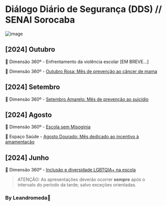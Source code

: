 # Diálogo Diário de Segurança (DDS) // SENAI Sorocaba

![image](https://github.com/user-attachments/assets/d6d12f26-7df7-4593-a7bc-1efd30784693)

## [2024] Outubro

🔗 Dimensão 360º - Enfrentamento da violência escolar [EM BREVE...]

🔗 Dimensão 360º - [Outubro Rosa: Mês de prevenção ao câncer de mama](https://github.com/user-attachments/assets/28a826ad-ca15-4a6b-86aa-a143b9120e8a)

## [2024] Setembro

🔗 Dimensão 360º - [Setembro Amarelo: Mês de prevenção ao suicídio](https://we.tl/t-yLfNWTliMd)

## [2024] Agosto

🔗 Dimensão 360º - [Escola sem Misoginia](https://we.tl/t-pB0nLmVB4N)

🔗 Espaço Saúde - [Agosto Dourado: Mês dedicado ao incentivo à amamentação](https://github.com/user-attachments/assets/d3cc1b3c-7605-42a7-8814-5f9c5587aad5)

## [2024] Junho

🔗 Dimensão 360º - [Inclusão e diversidade LGBTQIA+ na escola](https://github.com/user-attachments/files/16760634/06-Campanha-mensal-Dimensao-360--JUNHO--Diversidade-na-escola---APRESENTACOES.pdf)

> ATENÇÃO: As apresentações deverão ocorrer **sempre** após o intervalo do período da tarde; salvo exceções orientadas.

### By Leandromeda🌹
